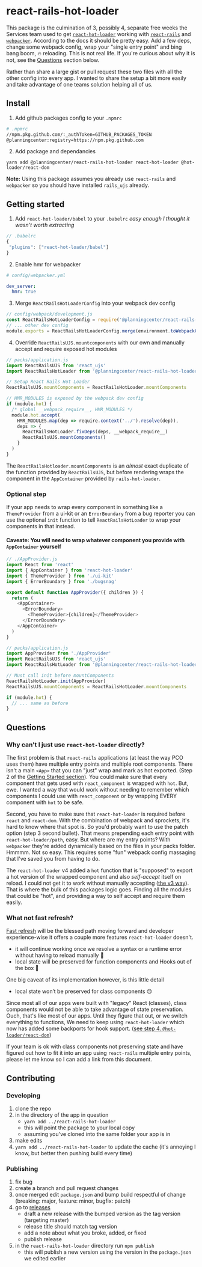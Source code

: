 # react-rails-hot-loader
This package is the culmination of 3, possibly 4, separate free weeks the Services team used to get [`react-hot-loader`](https://github.com/gaearon/react-hot-loader) working with [`react-rails`](https://github.com/reactjs/react-rails) and [`webpacker`](https://github.com/rails/webpacker). According to the docs it should be pretty easy. Add a few deps, change some webpack config, wrap your "single entry point" and bing bang boom, 🔥 reloading. This is not real life. If you're curious about why it is not, see the [Questions](https://github.com/planningcenter/react-rails-hot-loader#questions) section below.

Rather than share a large gist or pull request these two files with all the other config into every app. I wanted to share the setup a bit more easily and take advantage of one teams solution helping all of us.

## Install
1. Add github packages config to your `.npmrc`
``` bash
# .npmrc
//npm.pkg.github.com/:_authToken=GITHUB_PACKAGES_TOKEN
@planningcenter:registry=https://npm.pkg.github.com
```
2. Add package and dependancies
```
yarn add @planningcenter/react-rails-hot-loader react-hot-loader @hot-loader/react-dom 
```

**Note:** Using this package assumes you already use `react-rails` and `webpacker` so you should have installed `rails_ujs` already.

## Getting started
1. Add `react-hot-loader/babel` to your `.babelrc` _easy enough I thought it wasn't worth extracting_
``` javascript
// .babelrc
{
 "plugins": ["react-hot-loader/babel"]
}
```

2. Enable hmr for webpacker
``` yml
# config/webpacker.yml

dev_server:
  hmr: true
```

3. Merge `ReactRailsHotLoaderConfig` into your webpack dev config
``` javascript
// config/webpack/development.js
const ReactRailsHotLoaderConfig = require('@planningcenter/react-rails-hot-loader/config')
// ... other dev config
module.exports = ReactRailsHotLoaderConfig.merge(environment.toWebpackConfig())
```

4. Override `ReactRailsUJS.mountcomponents` with our own and manually accept and require exposed hot modules
``` javascript
// packs/application.js
import ReactRailsUJS from 'react_ujs'
import ReactRailsHotLoader from '@planningcenter/react-rails-hot-loader'

// Setup React Rails Hot Loader
ReactRailsUJS.mountComponents = ReactRailsHotLoader.mountComponents

// HMR_MODULES is exposed by the webpack dev config
if (module.hot) {
  /* global __webpack_require__, HMR_MODULES */
  module.hot.accept(
    HMR_MODULES.map(dep => require.context('../').resolve(dep)),
    deps => {
      ReactRailsHotLoader.fixDeps(deps, __webpack_require__)
      ReactRailsUJS.mountComponents()
    }
  )
}
```
The `ReactRailsHotloader.mountComponents` is an _almost_ exact duplicate of the function provided by `ReactRailsUJS`, but before rendering wraps the component in the `AppContainer` provided by `rails-hot-loader`.



### Optional step
If your app needs to wrap every component in something like a `ThemeProvider` from a ui-kit or an `ErrorBoundary` from a bug reporter you can use the optional `init` function to tell `ReactRailsHotLoader` to wrap your components in that instead.
#### Caveate: You will need to wrap whatever component you provide with `AppContainer` yourself
``` javascript
// ./AppProvider.js
import React from 'react'
import { AppContainer } from 'react-hot-loader'
import { ThemeProvider } from './ui-kit'
import { ErrorBoundary } from './bugsnag'

export default function AppProvider({ children }) {
  return (
    <AppContainer>
      <ErrorBoundary>
        <ThemeProvider>{children}</ThemeProvider>
      </ErrorBoundary>
    </AppContainer>
  )
}
```

``` javascript
// packs/application.js
import AppProvider from './AppProvider'
import ReactRailsUJS from 'react_ujs'
import ReactRailsHotLoader from '@planningcenter/react-rails-hot-loader'

// Must call init before mountComponents
ReactRailsHotLoader.init(AppProvider)
ReactRailsUJS.mountComponents = ReactRailsHotLoader.mountComponents

if (module.hot) {
  // ... same as before
}
```

## Questions
### Why can't I just use `react-hot-loader` directly?
The first problem is that `react-rails` applications (at least the way PCO uses them) have multiple entry points and multiple root components. There isn't a main `<App>` that you can "just" wrap and mark as hot exported. (Step 2 of the [Getting Started section](https://github.com/gaearon/react-hot-loader#getting-started)). You could make sure that every component that gets used with `react_component` is wrapped with `hot`. But, ewe. I wanted a way that would work without needing to remember which components I could use with `react_component` or by wrapping EVERY component with `hot` to be safe.

Second, you have to make sure that `react-hot-loader` is required before `react` and `react-dom`. With the combination of webpack and sprockets, it's hard to know where that spot is. So you'd probably want to use the patch option (step 3 second bullet). That means prepending each entry point with `react-hot-loader/path`, easy. But where are my entry points? With `webpacker` they're added dynamically based on the files in your packs folder. Hmmmm. Not so easy. This requires some "fun" webpack config massaging that I've saved you from having to do.

The `react-hot-loader` v4 added a `hot` function that is "supposed" to export a hot version of the wrapped component and also _self-accept_ itself on reload. I could not get it to work without manually accepting ([the v3 way](https://github.com/gaearon/react-hot-loader#appcontainer-vs-hot)). That is where the bulk of this packages logic goes. Finding all the modules that could be "hot", and providing a way to self accept and require them easily.

### What not fast refresh?
[Fast refresh](https://mariosfakiolas.com/blog/what-the-heck-is-react-fast-refresh) will be the blessed path moving forward and developer experience-wise it offers a couple more features `react-hot-loader` doesn't.
* it will continue working once we resolve a syntax or a runtime error without having to reload manually 💖
* local state will be preserved for function components and Hooks out of the box 🍬

One big caveat of its implementation however, is this little detail
* local state won’t be preserved for class components 😢

Since most all of our apps were built with "legacy" React (classes), class components would not be able to take advantage of state preservation. Ouch, that's like most of our apps. Until they figure that out, or we switch everything to functions, We need to keep using `react-hot-loader` which now has added some backports for hook support. ([see step 4. `@hot-loader/react-dom`](https://github.com/gaearon/react-hot-loader#getting-started))

If your team is ok with class components not preserving state and have figured out how to fit it into an app using `react-rails` multiple entry points, please let me know so I can add a link from this document.

## Contributing
### Developing 
1. clone the repo
2. in the directory of the app in question
    * `yarn add ../react-rails-hot-loader`
    * this will point the package to your local copy
    * assuming you've cloned into the same folder your app is in
4. make edits
5. `yarn add ../react-rails-hot-loader` to update the cache (it's annoying I know, but better then pushing build every time)

### Publishing
1. fix bug
2. create a branch and pull request changes
3. once merged edit `package.json` and bump build respectful of change (breaking: major, feature: minor, bugfix: patch)
4. go to [releases](https://github.com/planningcenter/react-rails-hot-loader/releases)
    * draft a new release with the bumped version as the tag version (targeting master)
    * release title should match tag version
    * add a note about what you broke, added, or fixed
    * publish release
5. in the `react-rails-hot-loader` directory run `npm publish`
    * this will publish a new version using the version in the `package.json` we edited earlier
